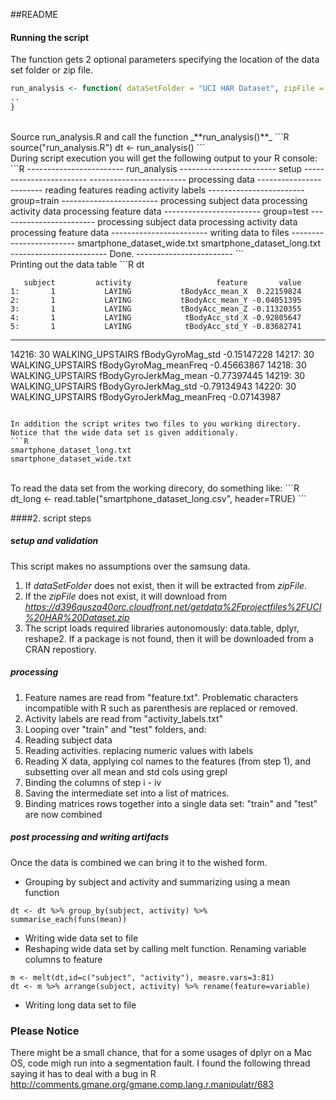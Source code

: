 ##README
<br/>
#### Running the script 
The function gets 2 optional parameters specifying the location of the data set folder or zip file.
```R
run_analysis <- function( dataSetFolder = "UCI HAR Dataset", zipFile = "dataset.zip") {
..
}
```
<br/>
Source run_analysis.R and call the function _**run_analysis()**_ 
```R
source("run_analysis.R")
dt <- run_analysis()
```
<br/>
During script execution you will get the following output to your R console:
```R
------------------------
      run_analysis      
------------------------
         setup          
------------------------
------------------------
    processing data     
------------------------
reading features
reading activity labels
------------------------
group=train
------------------------
processing subject data
processing activity data
processing feature data
------------------------
group=test
------------------------
processing subject data
processing activity data
processing feature data
------------------------
 writing data to files	 
------------------------
smartphone_dataset_wide.txt
smartphone_dataset_long.txt
------------------------
Done.
------------------------
```
<br/>
Printing out the data table
```R
dt

       subject         activity                   feature       value
    1:       1           LAYING           tBodyAcc_mean_X  0.22159824
    2:       1           LAYING           tBodyAcc_mean_Y -0.04051395
    3:       1           LAYING           tBodyAcc_mean_Z -0.11320355
    4:       1           LAYING            tBodyAcc_std_X -0.92805647
    5:       1           LAYING            tBodyAcc_std_Y -0.83682741
   ---                                                               
14216:      30 WALKING_UPSTAIRS          fBodyGyroMag_std -0.15147228
14217:      30 WALKING_UPSTAIRS     fBodyGyroMag_meanFreq -0.45663867
14218:      30 WALKING_UPSTAIRS     fBodyGyroJerkMag_mean -0.77397445
14219:      30 WALKING_UPSTAIRS      fBodyGyroJerkMag_std -0.79134943
14220:      30 WALKING_UPSTAIRS fBodyGyroJerkMag_meanFreq -0.07143987
```

In addition the script writes two files to you working directory. Notice that the wide data set is given additionaly. 
```R
smartphone_dataset_long.txt
smartphone_dataset_wide.txt
```
<br/>
To read the data set from the working direcory, do something like:
```R
dt_long <- read.table("smartphone_dataset_long.csv", header=TRUE)
```

####2. script steps 
##### setup and validation
This script makes no assumptions over the samsung data. <br/>
1. If _dataSetFolder_ does not exist, then it will be extracted from _zipFile_. <br/>
2. If the _zipFile_ does not exist, it will download from _https://d396qusza40orc.cloudfront.net/getdata%2Fprojectfiles%2FUCI%20HAR%20Dataset.zip_ <br/>
3. The script loads required libraries autonomously: data.table, dplyr, reshape2. If a package is not found, then it will be downloaded from a CRAN repostiory.
 
##### processing
1. Feature names are read from "feature.txt". Problematic characters incompatible with R  such as parenthesis are replaced or removed.
2. Activity labels are read from "activity_labels.txt"
3. Looping over "train" and "test" folders, and:
  1. Reading subject data
  2. Reading activities. replacing numeric values with labels
  3. Reading X data, applying col names to the features (from step 1), and subsetting over all mean and std cols using grepl
  4. Binding the columns of step i - iv
  5. Saving the intermediate set into a list of matrices.
4. Binding matrices rows together into a single data set: "train" and "test" are now combined

##### post processing and writing artifacts
Once the data is combined we can bring it to the wished form.
<br/>
* Grouping by subject and activity and summarizing using a mean function
```
dt <- dt %>% group_by(subject, activity) %>% summarise_each(funs(mean))
```
* Writing wide data set to file
* Reshaping wide data set by calling melt function. Renaming variable columns to feature
```
m <- melt(dt,id=c("subject", "activity"), measre.vars=3:81)
dt <- m %>% arrange(subject, activity) %>% rename(feature=variable)
```
* Writing long data set to file

### Please Notice
There might be a small chance, that for a some usages of dplyr on a Mac OS, code migh run into a segmentation fault.
I found the following thread saying it has to deal with a bug in R
http://comments.gmane.org/gmane.comp.lang.r.manipulatr/683


